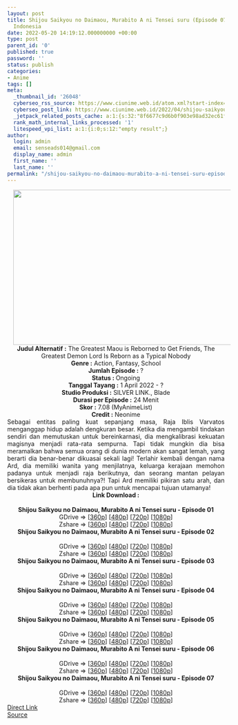 ```yaml
---
layout: post
title: Shijou Saikyou no Daimaou, Murabito A ni Tensei suru (Episode 07) Subtitle
  Indonesia
date: 2022-05-20 14:19:12.000000000 +00:00
type: post
parent_id: '0'
published: true
password: ''
status: publish
categories:
- Anime
tags: []
meta:
  _thumbnail_id: '26048'
  cyberseo_rss_source: https://www.ciunime.web.id/atom.xml?start-index=1
  cyberseo_post_link: https://www.ciunime.web.id/2022/04/shijou-saikyou-no-daimaou-murabito-ni.html
  _jetpack_related_posts_cache: a:1:{s:32:"8f6677c9d6b0f903e98ad32ec61f8deb";a:2:{s:7:"expires";i:1655960435;s:7:"payload";a:3:{i:0;a:1:{s:2:"id";i:25372;}i:1;a:1:{s:2:"id";i:25925;}i:2;a:1:{s:2:"id";i:26842;}}}}
  rank_math_internal_links_processed: '1'
  litespeed_vpi_list: a:1:{i:0;s:12:"empty result";}
author:
  login: admin
  email: senseads014@gmail.com
  display_name: admin
  first_name: ''
  last_name: ''
permalink: "/shijou-saikyou-no-daimaou-murabito-a-ni-tensei-suru-episode-07-subtitle-indonesia/"
---
```

<div class="separator" style="clear: both; text-align: center;"><a href="https://blogger.googleusercontent.com/img/b/R29vZ2xl/AVvXsEg6kiG9z_jily8LskcMt_ew4PZHskw8bS2_OO_9xlX6p47KbGbeyyH2_kG-bo2v2HIL4F8yOSTwOhr4pprFk3RBLpAzOC68W0Xh3BIkz-0YqAnHEF0k62j2nZhI1Vh4Rl-pnManb65skEGglI7v_q7FVbx0N4sj4_7Ft9abFqStTkYImaBhkQ_BKhED/s1280/Shijou%20Saikyou%20no%20Daimaou,%20Murabito%20A%20ni%20Tensei%20suru.jpeg" style="margin-left: 1em; margin-right: 1em;"><img border="0" data-original-height="720" data-original-width="1280" height="360" src="{{ site.baseurl }}/assets/2022/05/Shijou%20Saikyou%20no%20Daimaou,%20Murabito%20A%20ni%20Tensei%20suru.jpeg" width="640" /></a></div>
<div class="separator" style="clear: both; text-align: center;"></div>
<div style="text-align: center;"><b>Judul</b><b><b> Alternatif</b> :</b> The Greatest Maou is Reborned to Get Friends,&nbsp;The Greatest Demon Lord Is Reborn as a Typical Nobody</div>
<div style="text-align: center;"><b><b>Genre :</b></b> Action, Fantasy, School</div>
<div style="text-align: center;"><b>Jumlah Episode :</b> ?<br /><b>Status :&nbsp;</b>Ongoing<br /><b>Tanggal Tayang :</b> 1 April&nbsp;2022 - ?<br /><b>Studio Produksi :</b>&nbsp;SILVER LINK., Blade<br /><b>Durasi per Episode :</b> 24 Menit</div>
<div style="text-align: center;"><b>Skor :</b> 7.08 (MyAnimeList)</div>
<div style="text-align: center;"><b>Credit :</b>&nbsp;Neonime</div>
<div style="text-align: center;"></div>
<div style="text-align: justify;">Sebagai entitas paling kuat sepanjang masa, Raja Iblis Varvatos menganggap hidup adalah dengkuran besar. Ketika dia mengambil tindakan sendiri dan memutuskan untuk bereinkarnasi, dia mengkalibrasi kekuatan magisnya menjadi rata-rata sempurna. Tapi tidak mungkin dia bisa meramalkan bahwa semua orang di dunia modern akan sangat lemah, yang berarti dia benar-benar dikuasai sekali lagi! Terlahir kembali dengan nama Ard, dia memiliki wanita yang menjilatnya, keluarga kerajaan memohon padanya untuk menjadi raja berikutnya, dan seorang mantan pelayan bersikeras untuk membunuhnya?! Tapi Ard memiliki pikiran satu arah, dan dia tidak akan berhenti pada apa pun untuk mencapai tujuan utamanya!</div>
<div style="text-align: justify;"></div>
<div style="text-align: justify;"></div>
<div style="text-align: center;">
<div style="text-align: center;">
<div style="text-align: left;">
<div style="text-align: center;"><b>Link Download :</b></div>
<div style="text-align: center;"><b><br /></b></div>
<div style="text-align: center;"><span style="text-align: left;"><b>Shijou Saikyou no Daimaou, Murabito A ni Tensei suru&nbsp;</b></span><b>- Episode 01</b></div>
<div style="text-align: center;"></div>
<div style="text-align: center;">GDrive =&gt; [<a href="https://www.mp4upload.com/up06gxnva9z0" target="_blank" rel="noopener">360p</a>] [<a href="https://acefile.co/f/71989954/neonime_murabito-a-01-480p-zip" target="_blank" rel="noopener">480p</a>] [<a href="https://acefile.co/f/71990084/neonime_murabito-a-01-720p-zip" target="_blank" rel="noopener">720p</a>] [<a href="https://acefile.co/f/71990459/neonime_murabito-a-01-1080p-zip" target="_blank" rel="noopener">1080p</a>]</div>
<div style="text-align: center;">Zshare =&gt; [<a href="https://www102.zippyshare.com/v/1lUlbtMi/file.html" target="_blank" rel="noopener">360p</a>] [<a href="https://www56.zippyshare.com/v/QLeF3FUo/file.html" target="_blank" rel="noopener">480p</a>] [<a href="https://www47.zippyshare.com/v/VB087IXi/file.html" target="_blank" rel="noopener">720p</a>] [<a href="https://www78.zippyshare.com/v/wafQoU6E/file.html" target="_blank" rel="noopener">1080p</a>]</div>
<div style="text-align: center;"></div>
<div style="text-align: center;">
<div><span style="text-align: left;"><b>Shijou Saikyou no Daimaou, Murabito A ni Tensei suru&nbsp;</b></span><b>- Episode 02</b></div>
<div><b><br /></b></div>
<div>GDrive =&gt; [<a href="http://www.solidfiles.com/v/KnKDWZXgQwejr" target="_blank" rel="noopener">360p</a>] [<a href="https://acefile.co/f/72550544/neonime_murabito-a-02-480p-zip" target="_blank" rel="noopener">480p</a>] [<a href="https://acefile.co/f/72550861/neonime_murabito-a-02-720p-zip" target="_blank" rel="noopener">720p</a>] [<a href="https://acefile.co/f/72551697/neonime_murabito-a-02-1080p-zip" target="_blank" rel="noopener">1080p</a>]</div>
<div>Zshare =&gt; [<a href="https://www76.zippyshare.com/v/rYwG936W/file.html" target="_blank" rel="noopener">360p</a>] [<a href="https://www84.zippyshare.com/v/nWxNypKL/file.html" target="_blank" rel="noopener">480p</a>] [<a href="https://www99.zippyshare.com/v/QXbo82Gh/file.html" target="_blank" rel="noopener">720p</a>] [<a href="https://www94.zippyshare.com/v/xBzrQdSg/file.html" target="_blank" rel="noopener">1080p</a>]</div>
<div></div>
<div>
<div><span style="text-align: left;"><b>Shijou Saikyou no Daimaou, Murabito A ni Tensei suru&nbsp;</b></span><b>- Episode 03</b></div>
<div><b><br /></b></div>
<div>GDrive =&gt; [<a href="https://www.mp4upload.com/oop8rdwnh7wl" target="_blank" rel="noopener">360p</a>] [<a href="https://acefile.co/f/73080224/neonime_murabito-a-03-480p-zip" target="_blank" rel="noopener">480p</a>] [<a href="https://acefile.co/f/73080403/neonime_murabito-a-03-720p-zip" target="_blank" rel="noopener">720p</a>] [<a href="https://acefile.co/f/73080983/neonime_murabito-a-03-1080p-zip" target="_blank" rel="noopener">1080p</a>]</div>
<div>Zshare =&gt; [<a href="https://www13.zippyshare.com/v/qs7bqSA1/file.html" target="_blank" rel="noopener">360p</a>] [<a href="https://www57.zippyshare.com/v/ZeaZf2Ul/file.html" target="_blank" rel="noopener">480p</a>] [<a href="https://www94.zippyshare.com/v/nKOqiwqT/file.html" target="_blank" rel="noopener">720p</a>] [<a href="https://www87.zippyshare.com/v/nsyyRJky/file.html" target="_blank" rel="noopener">1080p</a>]</div>
</div>
<div></div>
<div>
<div><span style="text-align: left;"><b>Shijou Saikyou no Daimaou, Murabito A ni Tensei suru&nbsp;</b></span><b>- Episode 04</b></div>
<div><b><br /></b></div>
<div>GDrive =&gt; [<a href="http://www.solidfiles.com/v/YL6pnkRrzkmwD" target="_blank" rel="noopener">360p</a>] [<a href="https://acefile.co/f/73628028/neonime_murabito-a-04-480p-zip" target="_blank" rel="noopener">480p</a>] [<a href="https://acefile.co/f/73628354/neonime_murabito-a-04-720p-zip" target="_blank" rel="noopener">720p</a>] [<a href="https://acefile.co/f/73628745/neonime_murabito-a-04-1080p-zip" target="_blank" rel="noopener">1080p</a>]</div>
<div>Zshare =&gt; [<a href="https://www32.zippyshare.com/v/GMqWqOa6/file.html" target="_blank" rel="noopener">360p</a>] [<a href="https://www13.zippyshare.com/v/9nnAJkyR/file.html" target="_blank" rel="noopener">480p</a>] [<a href="https://www67.zippyshare.com/v/XQLkmCAu/file.html" target="_blank" rel="noopener">720p</a>] [<a href="https://www17.zippyshare.com/v/BRVxtwWD/file.html" target="_blank" rel="noopener">1080p</a>]</div>
</div>
<div></div>
<div>
<div><span style="text-align: left;"><b>Shijou Saikyou no Daimaou, Murabito A ni Tensei suru&nbsp;</b></span><b>- Episode 05</b></div>
<div><b><br /></b></div>
<div>GDrive =&gt; [<a href="http://www.solidfiles.com/v/MWvWQGBY7yrK6" target="_blank" rel="noopener">360p</a>] [<a href="https://acefile.co/f/74077820/neonime_murabito-a-05-480p-zip" target="_blank" rel="noopener">480p</a>] [<a href="https://acefile.co/f/74077823/neonime_murabito-a-05-720p-zip" target="_blank" rel="noopener">720p</a>] [<a href="https://acefile.co/f/74077872/neonime_murabito-a-05-1080p-zip" target="_blank" rel="noopener">1080p</a>]</div>
<div>Zshare =&gt; [<a href="https://www112.zippyshare.com/v/zhzVVpUB/file.html" target="_blank" rel="noopener">360p</a>] [<a href="https://www40.zippyshare.com/v/uLQUqztv/file.html" target="_blank" rel="noopener">480p</a>] [<a href="https://www24.zippyshare.com/v/7DZxUJ9L/file.html" target="_blank" rel="noopener">720p</a>] [<a href="https://www87.zippyshare.com/v/7sOR85JF/file.html" target="_blank" rel="noopener">1080p</a>]</div>
</div>
<div></div>
<div>
<div><span style="text-align: left;"><b>Shijou Saikyou no Daimaou, Murabito A ni Tensei suru&nbsp;</b></span><b>- Episode 06</b></div>
<div><b><br /></b></div>
<div>GDrive =&gt; [<a href="http://www.solidfiles.com/v/jQDvA8nNmzWXB" target="_blank" rel="noopener">360p</a>] [<a href="https://acefile.co/f/74607471/neonime_murabito-a-06-480p-zip" target="_blank" rel="noopener">480p</a>] [<a href="https://acefile.co/f/74607578/neonime_murabito-a-06-720p-zip" target="_blank" rel="noopener">720p</a>] [<a href="https://acefile.co/f/74607735/neonime_murabito-a-06-1080p-zip" target="_blank" rel="noopener">1080p</a>]</div>
<div>Zshare =&gt; [<a href="https://www61.zippyshare.com/v/NAd4KgYh/file.html" target="_blank" rel="noopener">360p</a>] [<a href="https://www84.zippyshare.com/v/wIfjuZ6l/file.html" target="_blank" rel="noopener">480p</a>] [<a href="https://www74.zippyshare.com/v/Lay23a9e/file.html" target="_blank" rel="noopener">720p</a>] [<a href="https://www58.zippyshare.com/v/05TjrCgU/file.html" target="_blank" rel="noopener">1080p</a>]</div>
</div>
<div></div>
<div>
<div><span style="text-align: left;"><b>Shijou Saikyou no Daimaou, Murabito A ni Tensei suru&nbsp;</b></span><b>- Episode 07</b></div>
<div><b><br /></b></div>
<div>GDrive =&gt; [<a href="http://www.solidfiles.com/v/wW5qRLQ7QGK43" target="_blank" rel="noopener">360p</a>] [<a href="https://acefile.co/f/75099519/neonime_murabito-a-07-480p-zip" target="_blank" rel="noopener">480p</a>] [<a href="https://acefile.co/f/75099647/neonime_murabito-a-07-720p-zip" target="_blank" rel="noopener">720p</a>] [<a href="https://acefile.co/f/75099790/neonime_murabito-a-07-1080p-zip" target="_blank" rel="noopener">1080p</a>]</div>
<div>Zshare =&gt; [<a href="https://www117.zippyshare.com/v/4rsp3dmW/file.html" target="_blank" rel="noopener">360p</a>] [<a href="https://www24.zippyshare.com/v/kVuNaib9/file.html" target="_blank" rel="noopener">480p</a>] [<a href="https://www89.zippyshare.com/v/DpL3C1uj/file.html" target="_blank" rel="noopener">720p</a>] [<a href="https://www56.zippyshare.com/v/WSabWiIp/file.html" target="_blank" rel="noopener">1080p</a>]</div>
</div>
</div>
</div>
</div>
</div>
<link rel="stylesheet" href="https://cdnjs.cloudflare.com/ajax/libs/font-awesome/4.7.0/css/font-awesome.min.css" />
<div class="divbtn"> <a href="https://handymansurrender.com/fihup8buzv?key=94550f7ce39444073321dde3b8782f97" class="btn"><i class="fa fa-download"></i> Direct Link</a> <br /><a href="https://www.ciunime.web.id/2022/04/shijou-saikyou-no-daimaou-murabito-ni.html">Source</a> </div>

